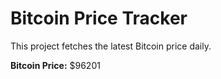 # Bitcoin Price Tracker

This project fetches the latest Bitcoin price daily.

**Bitcoin Price:** $96201
